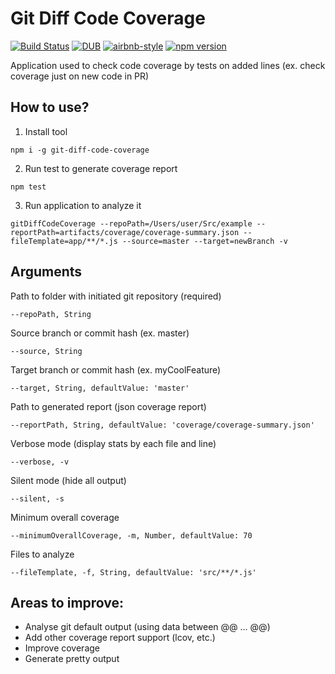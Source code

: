 # Git Diff Code Coverage

[![Build Status](https://travis-ci.org/EvgenyMahnovets/git-diff-code-coverage.svg?branch=master)](https://travis-ci.org/EvgenyMahnovets/git-diff-code-coverage)
[![DUB](https://img.shields.io/dub/l/vibe-d.svg)]()
[![airbnb-style](https://img.shields.io/badge/eslint-airbnb-4B32C3.svg)](https://github.com/airbnb/javascript)
[![npm version](https://badge.fury.io/js/git-diff-code-coverage.svg)](https://badge.fury.io/js/git-diff-code-coverage)

Application used to check code coverage by tests on added lines (ex. check coverage just on new code in PR)

## How to use?

1. Install tool
```
npm i -g git-diff-code-coverage
```

2. Run test to generate coverage report
```
npm test
```

3. Run application to analyze it

```
gitDiffCodeCoverage --repoPath=/Users/user/Src/example --reportPath=artifacts/coverage/coverage-summary.json --fileTemplate=app/**/*.js --source=master --target=newBranch -v
```

## Arguments

Path to folder with initiated git repository (required)
```
--repoPath, String
```

Source branch or commit hash (ex. master)
```
--source, String
```

Target branch or commit hash (ex. myCoolFeature)

```
--target, String, defaultValue: 'master'
```

Path to generated report (json coverage report)
```
--reportPath, String, defaultValue: 'coverage/coverage-summary.json'
```

Verbose mode (display stats by each file and line)
```
--verbose, -v
```

Silent mode (hide all output)
```
--silent, -s
```

Minimum overall coverage
```
--minimumOverallCoverage, -m, Number, defaultValue: 70
```

Files to analyze
```
--fileTemplate, -f, String, defaultValue: 'src/**/*.js'
```


## Areas to improve:
* Analyse git default output (using data between @@ ... @@)
* Add other coverage report support (lcov, etc.)
* Improve coverage
* Generate pretty output